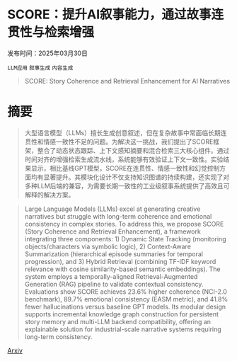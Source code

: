 # SCORE：提升AI叙事能力，通过故事连贯性与检索增强

发布时间：2025年03月30日

`LLM应用` `叙事生成` `内容生成`

> SCORE: Story Coherence and Retrieval Enhancement for AI Narratives

# 摘要

> 大型语言模型（LLMs）擅长生成创意叙述，但在复杂故事中常面临长期连贯性和情感一致性不足的问题。为解决这一挑战，我们提出了SCORE框架，整合了动态状态跟踪、上下文感知摘要和混合检索三大核心组件。通过时间对齐的增强检索生成流水线，系统能够有效验证上下文一致性。实验结果显示，相比基线GPT模型，SCORE在连贯性、情感一致性和幻觉控制方面均有显著提升。其模块化设计不仅支持知识图谱的持续构建，还实现了对多种LLM后端的兼容，为需要长期一致性的工业级叙事系统提供了高效且可解释的解决方案。

> Large Language Models (LLMs) excel at generating creative narratives but struggle with long-term coherence and emotional consistency in complex stories. To address this, we propose SCORE (Story Coherence and Retrieval Enhancement), a framework integrating three components: 1) Dynamic State Tracking (monitoring objects/characters via symbolic logic), 2) Context-Aware Summarization (hierarchical episode summaries for temporal progression), and 3) Hybrid Retrieval (combining TF-IDF keyword relevance with cosine similarity-based semantic embeddings). The system employs a temporally-aligned Retrieval-Augmented Generation (RAG) pipeline to validate contextual consistency. Evaluations show SCORE achieves 23.6% higher coherence (NCI-2.0 benchmark), 89.7% emotional consistency (EASM metric), and 41.8% fewer hallucinations versus baseline GPT models. Its modular design supports incremental knowledge graph construction for persistent story memory and multi-LLM backend compatibility, offering an explainable solution for industrial-scale narrative systems requiring long-term consistency.

[Arxiv](https://arxiv.org/abs/2503.23512)